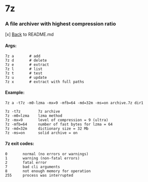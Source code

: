 # 7z
### A file archiver with highest compression ratio
[x] [Back](README.md) to README.md

#### Args:
```
7z a       # add
7z d       # delete
7z e       # extract
7z l       # list
7z t       # test
7z u       # update
7z x       # extract with full paths
```

#### Example:
```
7z a -t7z -m0-lzma -mx=9 -mfb=64 -md=32m -ms=on archive.7z dir1

7z -t7z        7z archive
7z -m0=lzma    lzma method
7z -mx=9       level of compression = 9 (ultra)
7z -mfb=64     number of fast bytes for lzma = 64
7z -md=32m     dictionary size = 32 Mb
7z -ms=on      solid archive = on
```

#### 7z exit codes:
```
0       normal (no errors or warnings)
1       warning (non-fatal errors)
2       fatal error
7       bad cli arguments
8       not enough memory for operation
255     process was interrupted
```
